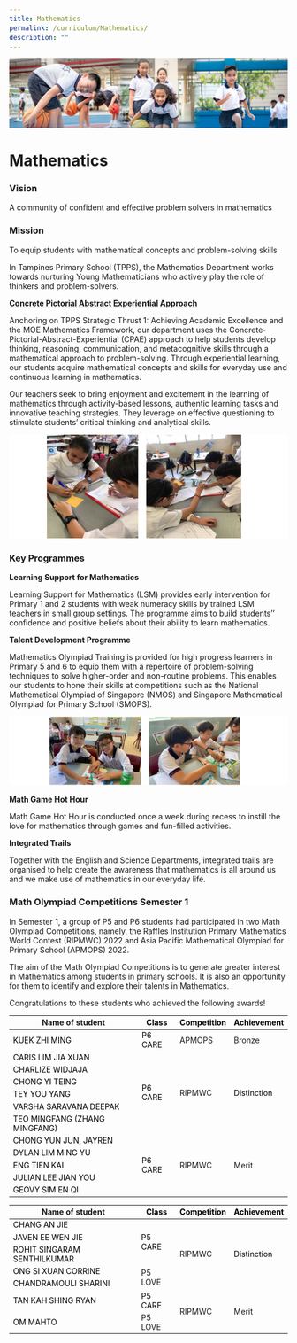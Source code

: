 ```yaml
---
title: Mathematics
permalink: /curriculum/Mathematics/
description: ""
---
```

![](/images/Our%20Learning%20Experiences.jpg)

Mathematics
===========

### **Vision**

A community of confident and effective problem solvers in mathematics  
  

### **Mission**

To equip students with mathematical concepts and problem-solving skills  
  

In Tampines Primary School (TPPS), the Mathematics Department works towards nurturing Young Mathematicians who actively play the role of thinkers and problem-solvers.

  

<u><b>Concrete Pictorial Abstract Experiential Approach</b></u>

  

Anchoring on TPPS Strategic Thrust 1: Achieving Academic Excellence and the MOE Mathematics Framework, our department uses the Concrete-Pictorial-Abstract-Experiential (CPAE) approach to help students develop thinking, reasoning, communication, and metacognitive skills through a mathematical approach to problem-solving. Through experiential learning, our students acquire mathematical concepts and skills for everyday use and continuous learning in mathematics.

  

Our teachers seek to bring enjoyment and excitement in the learning of mathematics through activity-based lessons, authentic learning tasks and innovative teaching strategies. They leverage on effective questioning to stimulate students’ critical thinking and analytical skills.

![](/images/Math.png)

### **Key Programmes**

<b>Learning Support for Mathematics</b>

Learning Support for Mathematics (LSM) provides early intervention for Primary 1 and 2 students with weak numeracy skills by trained LSM teachers in small group settings. The programme aims to build students’’ confidence and positive beliefs about their ability to learn mathematics.

  

<b>Talent Development Programme</b>

Mathematics Olympiad Training is provided for high progress learners in Primary 5 and 6 to equip them with a repertoire of problem-solving techniques to solve higher-order and non-routine problems. This enables our students to hone their skills at competitions such as the National Mathematical Olympiad of Singapore (NMOS) and Singapore Mathematical Olympiad for Primary School (SMOPS).

![](/images/Math1.png)

<b>Math Game Hot Hour</b>

Math Game Hot Hour is conducted once a week during recess to instill the love for mathematics through games and fun-filled activities.

  

<b>Integrated Trails</b>

Together with the English and Science Departments, integrated trails are organised to help create the awareness that mathematics is all around us and we make use of mathematics in our everyday life.

### **Math Olympiad Competitions Semester 1**

In Semester 1, a group of P5 and P6 students had participated in two Math Olympiad Competitions, namely, the Raffles Institution Primary Mathematics World Contest (RIPMWC) 2022 and Asia Pacific Mathematical Olympiad for Primary School (APMOPS) 2022.

The aim of the Math Olympiad Competitions is to generate greater interest in Mathematics among students in primary schools. It is also an opportunity for them to identify and explore their talents in Mathematics.

Congratulations to these students who achieved the following awards!


<table class="tg">
<thead>
  <tr>
    <th class="tg-bmem">Name of student</th>
    <th class="tg-bmem"><span style="color:black">Class</span></th>
    <th class="tg-bmem"><span style="color:black">Competition</span></th>
    <th class="tg-bmem"><span style="color:black">Achievement</span></th>
  </tr>
</thead>
<tbody>
  <tr>
    <td class="tg-kk00"><span style="color:black">KUEK ZHI MING</span></td>
    <td class="tg-kk00"><span style="color:black">P6 CARE</span></td>
    <td class="tg-kk00">APMOPS </td>
    <td class="tg-kk00">Bronze</td>
  </tr>
  <tr>
    <td class="tg-kk00"><span style="color:black">CARIS LIM JIA XUAN</span></td>
    <td class="tg-kk00" rowspan="6"><span style="color:black">P6 CARE</span></td>
    <td class="tg-kk00" rowspan="6">RIPMWC</td>
    <td class="tg-kk00" rowspan="6"><span style="color:black">Distinction</span></td>
  </tr>
  <tr>
    <td class="tg-kk00"><span style="color:black">CHARLIZE WIDJAJA</span></td>
  </tr>
  <tr>
    <td class="tg-kk00"><span style="color:black">CHONG YI TEING</span></td>
  </tr>
  <tr>
    <td class="tg-kk00"><span style="color:black">TEY YOU YANG</span></td>
  </tr>
  <tr>
    <td class="tg-kk00"><span style="color:black">VARSHA SARAVANA DEEPAK</span></td>
  </tr>
  <tr>
    <td class="tg-kk00"><span style="color:black">TEO MINGFANG (ZHANG MINGFANG)</span></td>
  </tr>
  <tr>
    <td class="tg-kk00"><span style="color:black">CHONG YUN JUN, JAYREN</span></td>
    <td class="tg-kk00" rowspan="5"><span style="color:black">P6 CARE</span></td>
    <td class="tg-kk00" rowspan="5">RIPMWC</td>
    <td class="tg-kk00" rowspan="5">Merit</td>
  </tr>
  <tr>
    <td class="tg-kk00"><span style="color:black">DYLAN LIM MING YU</span></td>
  </tr>
  <tr>
    <td class="tg-kk00"><span style="color:black">ENG TIEN KAI</span></td>
  </tr>
  <tr>
    <td class="tg-kk00"><span style="color:black">JULIAN LEE JIAN YOU</span></td>
  </tr>
  <tr>
    <td class="tg-kk00"><span style="color:black">GEOVY SIM EN QI</span></td>
  </tr>
</tbody>
</table>


<table class="tg">
<thead>
  <tr>
    <th class="tg-bmem">Name of student</th>
    <th class="tg-bmem"><span style="color:black">Class</span></th>
    <th class="tg-bmem"><span style="color:black">Competition</span></th>
    <th class="tg-bmem"><span style="color:black">Achievement</span></th>
  </tr>
</thead>
<tbody>
  <tr>
    <td class="tg-kk00"><span style="color:black">CHANG AN JIE</span></td>
    <td class="tg-kk00" rowspan="3"><span style="color:black">P5 CARE</span></td>
    <td class="tg-kk00" rowspan="5">RIPMWC</td>
    <td class="tg-kk00" rowspan="5"><span style="color:black">Distinction</span></td>
  </tr>
  <tr>
    <td class="tg-kk00"><span style="color:black">JAVEN EE WEN JIE</span></td>
  </tr>
  <tr>
    <td class="tg-kk00"><span style="color:black">ROHIT SINGARAM SENTHILKUMAR</span></td>
  </tr>
  <tr>
    <td class="tg-kk00"><span style="color:black">ONG SI XUAN CORRINE</span></td>
    <td class="tg-kk00" rowspan="2">P5 LOVE</td>
  </tr>
  <tr>
    <td class="tg-kk00"><span style="color:black">CHANDRAMOULI SHARINI</span></td>
  </tr>
  <tr>
    <td class="tg-kk00"><span style="color:black">TAN KAH SHING RYAN</span></td>
    <td class="tg-kk00"><span style="color:black">P5 CARE</span></td>
    <td class="tg-kk00" rowspan="2">RIPMWC</td>
    <td class="tg-kk00" rowspan="2">Merit</td>
  </tr>
  <tr>
    <td class="tg-kk00"><span style="color:black">OM MAHTO</span></td>
    <td class="tg-kk00">P5 LOVE</td>
  </tr>
</tbody>
</table>